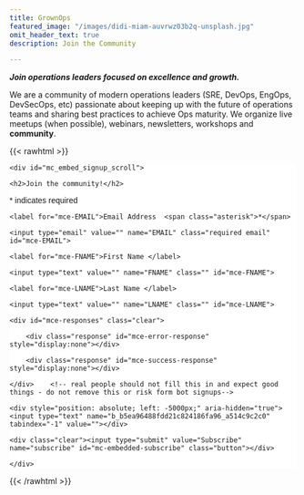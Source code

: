 ```yaml
---
title: GrownOps
featured_image: "/images/didi-miam-auvrwz03b2q-unsplash.jpg"
omit_header_text: true
description: Join the Community

---
```

**_Join operations leaders focused on excellence and growth._**

We are a community of modern operations leaders (SRE, DevOps, EngOps, DevSecOps, etc) passionate about keeping up with the future of operations teams and sharing best practices to achieve Ops maturity. We organize live meetups (when possible), webinars, newsletters, workshops and **community**.

{{< rawhtml >}}

<!-- Begin Mailchimp Signup Form -->

<link href="//cdn-images.mailchimp.com/embedcode/classic-10_7.css" rel="stylesheet" type="text/css">

<style type="text/css">

	#mc_embed_signup{background:#fff; clear:left; font:14px Helvetica,Arial,sans-serif; }

	/* Add your own Mailchimp form style overrides in your site stylesheet or in this style block.

	   We recommend moving this block and the preceding CSS link to the HEAD of your HTML file. */

</style>

<div id="mc_embed_signup">

<form action="[https://transposit.us10.list-manage.com/subscribe/post?u=b5ea96488fdd21c824186fa96&amp;id=a514c9c2c0](https://transposit.us10.list-manage.com/subscribe/post?u=b5ea96488fdd21c824186fa96&amp;id=a514c9c2c0 "https://transposit.us10.list-manage.com/subscribe/post?u=b5ea96488fdd21c824186fa96&amp;id=a514c9c2c0")" method="post" id="mc-embedded-subscribe-form" name="mc-embedded-subscribe-form" class="validate" target="_blank" novalidate>

    <div id="mc_embed_signup_scroll">

	<h2>Join the community!</h2>

<div class="indicates-required"><span class="asterisk">*</span> indicates required</div>

<div class="mc-field-group">

	<label for="mce-EMAIL">Email Address  <span class="asterisk">*</span>

</label>

	<input type="email" value="" name="EMAIL" class="required email" id="mce-EMAIL">

</div>

<div class="mc-field-group">

	<label for="mce-FNAME">First Name </label>

	<input type="text" value="" name="FNAME" class="" id="mce-FNAME">

</div>

<div class="mc-field-group">

	<label for="mce-LNAME">Last Name </label>

	<input type="text" value="" name="LNAME" class="" id="mce-LNAME">

</div>

	<div id="mce-responses" class="clear">

		<div class="response" id="mce-error-response" style="display:none"></div>

		<div class="response" id="mce-success-response" style="display:none"></div>

	</div>    <!-- real people should not fill this in and expect good things - do not remove this or risk form bot signups-->

    <div style="position: absolute; left: -5000px;" aria-hidden="true"><input type="text" name="b_b5ea96488fdd21c824186fa96_a514c9c2c0" tabindex="-1" value=""></div>

    <div class="clear"><input type="submit" value="Subscribe" name="subscribe" id="mc-embedded-subscribe" class="button"></div>

    </div>

</form>

</div>

<script type='text/javascript' src='//s3.amazonaws.com/downloads.mailchimp.com/js/mc-validate.js'></script><script type='text/javascript'>(function($) {window.fnames = new Array(); window.ftypes = new Array();fnames\[0\]='EMAIL';ftypes\[0\]='email';fnames\[1\]='FNAME';ftypes\[1\]='text';fnames\[2\]='LNAME';ftypes\[2\]='text';}(jQuery));var $mcj = jQuery.noConflict(true);</script>

<!--End mc_embed_signup-->

{{< /rawhtml >}}